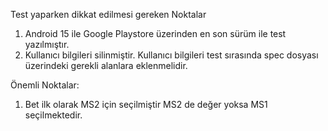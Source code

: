 Test yaparken dikkat edilmesi gereken Noktalar
1. Android 15 ile Google Playstore üzerinden en son sürüm ile test yazılmıştır.
2. Kullanıcı bilgileri silinmiştir. Kullanıcı bilgileri test sırasında spec dosyası üzerindeki gerekli alanlara eklenmelidir.

Önemli Noktalar:
1. Bet ilk olarak MS2 için seçilmiştir MS2 de değer yoksa MS1 seçilmektedir. 
